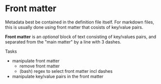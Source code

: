 # Front matter

Metadata best be contained in the definition file itself. For markdown files, this is usually done using front matter that cosists of key/value pairs.
  
**Front matter** is an *optional* block of text consisting of key/values pairs, and separated from the "main matter" by a line with 3 dashes.


Tasks
- manipulate front matter
  - remove front matter
  - (bash) regex to select front matter incl dashes
- manipulate key/value pairs in the front matter
